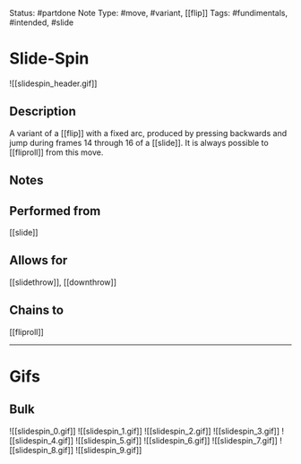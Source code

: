 Status: #partdone
Note Type: #move, #variant, [[flip]]
Tags: #fundimentals, #intended, #slide 

# Slide-Spin
![[slidespin_header.gif]]
## Description
A variant of a [[flip]] with a fixed arc, produced by pressing backwards and jump during frames 14 through 16 of a [[slide]]. It is always possible to [[fliproll]] from this move.

## Notes


## Performed from
[[slide]]

## Allows for
[[slidethrow]], [[downthrow]]

## Chains to
[[fliproll]]

___
# Gifs
## Bulk
![[slidespin_0.gif]]
![[slidespin_1.gif]]
![[slidespin_2.gif]]
![[slidespin_3.gif]]
![[slidespin_4.gif]]
![[slidespin_5.gif]]
![[slidespin_6.gif]]
![[slidespin_7.gif]]
![[slidespin_8.gif]]
![[slidespin_9.gif]]